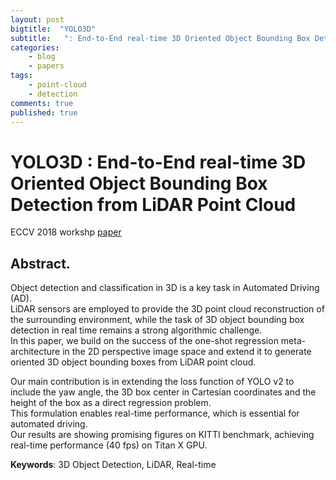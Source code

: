 ```yaml
---
layout: post
bigtitle:  "YOLO3D"
subtitle:   ": End-to-End real-time 3D Oriented Object Bounding Box Detection from LiDAR Point Cloud"
categories:
    - blog
    - papers
tags:
    - point-cloud
    - detection
comments: true
published: true
---
```


# YOLO3D : End-to-End real-time 3D Oriented Object Bounding Box Detection from LiDAR Point Cloud

ECCV 2018 workshp [paper](https://openaccess.thecvf.com/content_ECCVW_2018/papers/11131/Ali_YOLO3D_End-to-end_real-time_3D_Oriented_Object_Bounding_Box_Detection_from_ECCVW_2018_paper.pdf)

## Abstract.
Object detection and classification in 3D is a key task in Automated Driving (AD).  
LiDAR sensors are employed to provide the 3D point cloud reconstruction of the surrounding environment, while the task of 3D object bounding box detection in real time remains a strong algorithmic challenge.  
In this paper, we build on the success of the one-shot regression meta-architecture in the 2D perspective image space and extend it to generate oriented 3D object bounding boxes from LiDAR point cloud.  

Our main contribution is in extending the loss function of YOLO v2 to include the yaw angle, the 3D box center in Cartesian coordinates and the height of the box as a direct regression problem.  
This formulation enables real-time performance, which is essential for automated driving.  
Our results are showing promising figures on KITTI benchmark, achieving real-time performance (40 fps) on Titan X GPU.

**Keywords**: 3D Object Detection, LiDAR, Real-time

